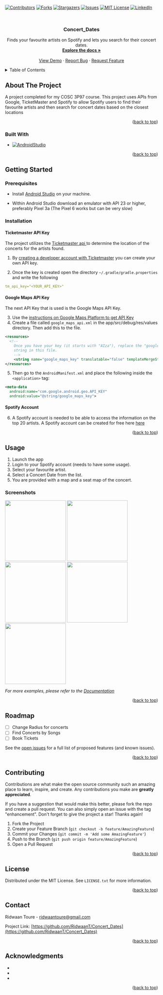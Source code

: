 <!-- Improved compatibility of back to top link: See: https://github.com/othneildrew/Best-README-Template/pull/73 -->
<a name="readme-top"></a>
<!--
*** Thanks for checking out the Best-README-Template. If you have a suggestion
*** that would make this better, please fork the repo and create a pull request
*** or simply open an issue with the tag "enhancement".
*** Don't forget to give the project a star!
*** Thanks again! Now go create something AMAZING! :D
-->



<!-- PROJECT SHIELDS -->
<!--
*** I'm using markdown "reference style" links for readability.
*** Reference links are enclosed in brackets [ ] instead of parentheses ( ).
*** See the bottom of this document for the declaration of the reference variables
*** for contributors-url, forks-url, etc. This is an optional, concise syntax you may use.
*** https://www.markdownguide.org/basic-syntax/#reference-style-links
-->
[![Contributors][contributors-shield]][contributors-url]
[![Forks][forks-shield]][forks-url]
[![Stargazers][stars-shield]][stars-url]
[![Issues][issues-shield]][issues-url]
[![MIT License][license-shield]][license-url]
[![LinkedIn][linkedin-shield]][linkedin-url]



<!-- PROJECT LOGO -->
<br />
<div align="center">

<h3 align="center">Concert_Dates</h3>

  <p align="center">
    Finds your favourite artists on Spotify and lets you search for their concert dates.
    <br />
    <a href="https://github.com/RidwaanT/Concert_Dates/blob/master/Concert%20Dates%20Application%20Info%20Sheet.pdf"><strong>Explore the docs »</strong></a>
    <br />
    <br />
    <a href="https://github.com/RidwaanT/Concert_Dates">View Demo</a>
    ·
    <a href="mailto:ridwaantoure@gmail.com">Report Bug</a>
    ·
    <a href="mailto:ridwaantoure@gmail.com">Request Feature</a>
  </p>
</div>



<!-- TABLE OF CONTENTS -->
<details>
  <summary>Table of Contents</summary>
  <ol>
    <li>
      <a href="#about-the-project">About The Project</a>
      <ul>
        <li><a href="#built-with">Built With</a></li>
      </ul>
    </li>
    <li>
      <a href="#getting-started">Getting Started</a>
      <ul>
        <li><a href="#prerequisites">Prerequisites</a></li>
        <li><a href="#installation">Installation</a></li>
      </ul>
    </li>
    <li><a href="#usage">Usage</a></li>
    <li><a href="#roadmap">Roadmap</a></li>
    <li><a href="#contributing">Contributing</a></li>
    <li><a href="#license">License</a></li>
    <li><a href="#contact">Contact</a></li>
    <li><a href="#acknowledgments">Acknowledgments</a></li>
  </ol>
</details>



<!-- ABOUT THE PROJECT -->
## About The Project


A project completed for my COSC 3P97 course. This project uses APIs from Google, TicketMaster and Spotify to allow Spotify users to find their favourite artists and then search for concert dates based on the closest locations

<p align="right">(<a href="#readme-top">back to top</a>)</p>



### Built With

* [![AndroidStudio][AndroidStudio]][AndroidStudio-url]

<p align="right">(<a href="#readme-top">back to top</a>)</p>



<!-- GETTING STARTED -->
## Getting Started


### Prerequisites


* Install <a href="https://developer.android.com/studio/">Android Studio</a> on your machine.

* Within Android Studio download an emulator with API 23 or higher, preferably Pixel 3a (The Pixel 6 works but can be very slow)

### Installation


#### Ticketmaster API Key

The project utilizes the  <a href="https://developer.ticketmaster.com/api-explorer/v2/"> Ticketmaster api </a> to determine the location of the concerts for the artists found. 

1. By <a href="https://developer-acct.ticketmaster.com/user/register"> creating a developer account with Ticketmaster</a> you can create your own API key. 

2. Once the key is created open the directory `~/.gradle/gradle.properties` and write the following

```yaml
tm_api_key="<YOUR_API_KEY>"
```

#### Google Maps API Key

The next API Key that is used is the Google Maps API Key. 

3. Use the <a href="https://developers.google.com/maps/documentation/android-sdk/get-api-key">instructions on Google Maps Platform to get API Key</a>
4. Create a file called `google_maps_api.xml` in the app/src/debug/res/values directory. Then add this to the file.

```xml
<resources>
  <!--
    Once you have your key (it starts with "AIza"), replace the "google_maps_key"
    string in this file.
    -->
    <string name="google_maps_key" translatable="false" templateMergeStrategy="preserve">YOUR_MAPS_API_KEY</string>
</resources>
```
5. Then go to the `AndroidManifest.xml` and place the following inside the `<application>` tag:
```xml
<meta-data
  android:name="com.google.android.geo.API_KEY"
  android:value="@string/google_maps_key">
```

#### Spotify Account

6. A Spotify account is needed to be able to access the information on the top 20 artists. A Spotify account can be created for free here <a href="https://www.spotify.com/us/signup">here</a>

<p align="right">(<a href="#readme-top">back to top</a>)</p>



<!-- USAGE EXAMPLES -->
## Usage
1. Launch the app 
2. Login to your Spotify account (needs to have some usage).
3. Select your favourite artist.
4. Select a Concert Date from the list.
5. You are provided with a map and a seat map of the concert.

### Screenshots

<img src="/images/Spotify_Login.png" width=200> <img src="/images/Top_Artists_Page.png" width=200> <img src="/images/Artist_Page_Permissions.png" width=200> <img src="/images/Artist_Page.png" width=200> <img src="/images/Concert_Page.png" width=200>

_For more examples, please refer to the [Documentation](https://github.com/RidwaanT/Concert_Dates/blob/master/Concert%20Dates%20Application%20Info%20Sheet.pdf)_

<p align="right">(<a href="#readme-top">back to top</a>)</p>



<!-- ROADMAP -->
## Roadmap

- [ ] Change Radius for concerts
- [ ] Find Concerts by Songs
- [ ] Book Tickets

See the [open issues](https://github.com/RidwaanT/Concert_Dates/issues) for a full list of proposed features (and known issues).

<p align="right">(<a href="#readme-top">back to top</a>)</p>



<!-- CONTRIBUTING -->
## Contributing

Contributions are what make the open source community such an amazing place to learn, inspire, and create. Any contributions you make are **greatly appreciated**.

If you have a suggestion that would make this better, please fork the repo and create a pull request. You can also simply open an issue with the tag "enhancement".
Don't forget to give the project a star! Thanks again!

1. Fork the Project
2. Create your Feature Branch (`git checkout -b feature/AmazingFeature`)
3. Commit your Changes (`git commit -m 'Add some AmazingFeature'`)
4. Push to the Branch (`git push origin feature/AmazingFeature`)
5. Open a Pull Request

<p align="right">(<a href="#readme-top">back to top</a>)</p>



<!-- LICENSE -->
## License

Distributed under the MIT License. See `LICENSE.txt` for more information.

<p align="right">(<a href="#readme-top">back to top</a>)</p>



<!-- CONTACT -->
## Contact

Ridwaan Toure - ridwaantoure@gmail.com

Project Link: [https://github.com/RidwaanT/Concert_Dates](https://github.com/RidwaanT/Concert_Dates)

<p align="right">(<a href="#readme-top">back to top</a>)</p>



<!-- ACKNOWLEDGMENTS -->
## Acknowledgments

* []()
* []()
* []()

<p align="right">(<a href="#readme-top">back to top</a>)</p>



<!-- MARKDOWN LINKS & IMAGES -->
<!-- https://www.markdownguide.org/basic-syntax/#reference-style-links -->
[contributors-shield]: https://img.shields.io/github/contributors/RidwaanT/Concert_Dates.svg?style=for-the-badge
[contributors-url]: https://github.com/RidwaanT/Concert_Dates/graphs/contributors
[forks-shield]: https://img.shields.io/github/forks/RidwaanT/Concert_Dates.svg?style=for-the-badge
[forks-url]: https://github.com/RidwaanT/Concert_Dates/network/members
[stars-shield]: https://img.shields.io/github/stars/RidwaanT/Concert_Dates.svg?style=for-the-badge
[stars-url]: https://github.com/RidwaanT/Concert_Dates/stargazers
[issues-shield]: https://img.shields.io/github/issues/RidwaanT/Concert_Dates.svg?style=for-the-badge
[issues-url]: https://github.com/RidwaanT/Concert_Dates/issues
[license-shield]: https://img.shields.io/github/license/RidwaanT/Concert_Dates.svg?style=for-the-badge
[license-url]: https://github.com/RidwaanT/Concert_Dates/blob/master/LICENSE.txt
[linkedin-shield]: https://img.shields.io/badge/-LinkedIn-black.svg?style=for-the-badge&logo=linkedin&colorB=555
[linkedin-url]: https://linkedin.com/in/ridwaan-toure
[product-screenshot]: images/screenshot.png
[Next.js]: https://img.shields.io/badge/next.js-000000?style=for-the-badge&logo=nextdotjs&logoColor=white
[Next-url]: https://nextjs.org/
[React.js]: https://img.shields.io/badge/React-20232A?style=for-the-badge&logo=react&logoColor=61DAFB
[React-url]: https://reactjs.org/
[Vue.js]: https://img.shields.io/badge/Vue.js-35495E?style=for-the-badge&logo=vuedotjs&logoColor=4FC08D
[Vue-url]: https://vuejs.org/
[Angular.io]: https://img.shields.io/badge/Angular-DD0031?style=for-the-badge&logo=angular&logoColor=white
[Angular-url]: https://angular.io/
[Svelte.dev]: https://img.shields.io/badge/Svelte-4A4A55?style=for-the-badge&logo=svelte&logoColor=FF3E00
[Svelte-url]: https://svelte.dev/
[Laravel.com]: https://img.shields.io/badge/Laravel-FF2D20?style=for-the-badge&logo=laravel&logoColor=white
[Laravel-url]: https://laravel.com
[Bootstrap.com]: https://img.shields.io/badge/Bootstrap-563D7C?style=for-the-badge&logo=bootstrap&logoColor=white
[Bootstrap-url]: https://getbootstrap.com
[JQuery.com]: https://img.shields.io/badge/jQuery-0769AD?style=for-the-badge&logo=jquery&logoColor=white
[JQuery-url]: https://jquery.com 
[AndroidStudio]: https://img.shields.io/badge/Android%20Studio-brightgreen?style=for-the-badge&logo=AndroidStudio&logoColor=white
[AndroidStudio-url]: https://developer.android.com/studio

